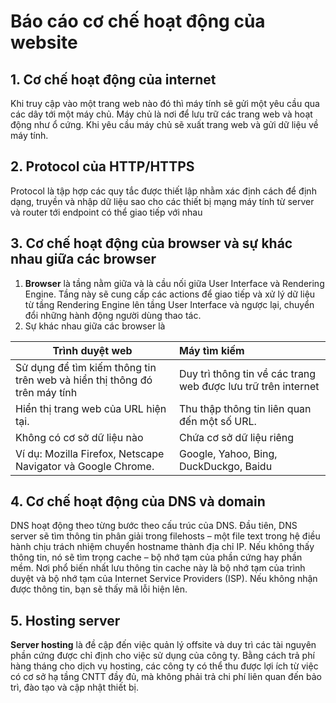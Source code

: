 
# Báo cáo cơ chế hoạt động của website

## 1. Cơ chế hoạt động của internet
Khi truy cập vào một trang web nào đó thì máy tính sẽ gửi một yêu cầu qua các dây tới một máy chủ. Máy chủ là nơi để lưu trữ các trang web và hoạt động như ổ cứng. Khi yêu cầu máy chủ sẽ xuất trang web và gửi dữ liệu về máy tính.
## 2. Protocol của HTTP/HTTPS
Protocol là tập hợp các quy tắc được thiết lập nhằm xác định cách để định dạng, truyền và nhập dữ liệu sao cho các thiết bị mạng máy tính từ server và router tới endpoint có thể giao tiếp với nhau
## 3. Cơ chế hoạt động của browser và sự khác nhau giữa các browser
1. **Browser** là tầng nằm giữa và là cầu nối giữa User Interface và Rendering Engine. Tầng này sẽ cung cấp các actions để giao tiếp và xử lý dữ liệu từ tầng Rendering Engine lên tầng User Interface và ngược lại, chuyển đổi những hành động người dùng thao tác.
2. Sự khác nhau giữa các browser là

 Trình duyệt web           | Máy tìm kiếm  |
| ------------- |:------------- |
| Sử dụng để tìm kiếm thông tin trên web và hiển thị thông đó trên máy tính| Duy trì thông tin về các trang web được lưu trữ trên internet |
|Hiển thị trang web của URL hiện tại.| Thu thập thông tin liên quan đến một số URL.      |
|Không có cơ sở dữ liệu nào |Chứa cơ sở dữ liệu riêng  |
|Ví dụ: Mozilla Firefox, Netscape Navigator và Google Chrome.|Google, Yahoo, Bing, DuckDuckgo, Baidu|

## 4. Cơ chế hoạt động của DNS và domain
DNS hoạt động theo từng bước theo cấu trúc của DNS. Đầu tiên, DNS server sẽ tìm thông tin phân giải trong filehosts – một file text trong hệ điều hành chịu trách nhiệm chuyển hostname thành địa chỉ IP. Nếu không thấy thông tin, nó sẽ tìm trọng cache – bộ nhớ tạm của phần cứng hay phần mềm. Nơi phổ biến nhất lưu thông tin cache này là  bộ nhớ tạm của trình duyệt và bộ nhớ tạm của Internet Service Providers (ISP). Nếu không nhận được thông tin, bạn sẽ thấy mã lỗi hiện lên.

## 5. Hosting server
**Server hosting** là đề cập đến việc quản lý offsite và duy trì các tài nguyên phần cứng được chỉ định cho việc sử dụng của công ty. Bằng cách trả phí hàng tháng cho dịch vụ hosting, các công ty có thể thu được lợi ích từ việc có cơ sở hạ tầng CNTT đầy đủ, mà không phải trả chi phí liên quan đến bảo trì, đào tạo và cập nhật thiết bị.
